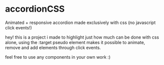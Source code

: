 # accordionCSS
Animated + responsive accordion made exclusively with css (no javascript click events!)


hey! this is a project i made to highlight just how much can be done with css alone, using the :target pseudo element makes it possible to animate, remove and add elements through click events.

feel free to use any components in your own work :)
